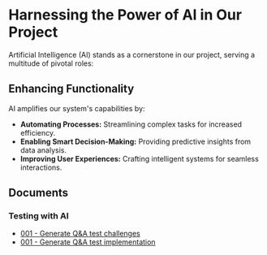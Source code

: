 # Harnessing the Power of AI in Our Project

Artificial Intelligence (AI) stands as a cornerstone in our project, serving a
multitude of pivotal roles:

## Enhancing Functionality
AI amplifies our system's capabilities by:
- **Automating Processes:** Streamlining complex tasks for increased efficiency.
- **Enabling Smart Decision-Making:** Providing predictive insights from data
  analysis.
- **Improving User Experiences:** Crafting intelligent systems for seamless
  interactions.

## Documents

### Testing with AI
- [001 - Generate Q&A test
  challenges](001_generate_qna_for_search_test_challenges.md)
- [001 - Generate Q&A test
  implementation](001_generate_qna_for_search_test_implementation.md)
